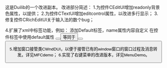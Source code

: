 
这是Duilib的一个改进副本。
改进部分简述：
1.为控件CEditUI增加readonly背景色属性，以提供；
2.为控件CTextUI增加editcontrol属性，以改进多行显示；
3.修复控件CRichEditUI关于输入法的数个bug；

4.扩展了xml中<Default/>标签功能，例如：
  添加Default标签，name属性内容自定义
  <Default shared="true" name="testbtn" value="textcolor=&quot;#000000&quot; hottextcolor=&quot;#FFFFFF&quot;" />
  在控件标签中使用default属性
  <Button name="btn1" default="testbtn" />
  <Button name="btn2" default="testbtn" />
  等同于
  <Button name="btn1" textcolor="#000000" hottextcolor="#FFFFFF"/>
  <Button name="btn2" textcolor="#000000" hottextcolor="#FFFFFF"/>
  
 5.增加窗口接管类CWndDUI，以便于接管已有的window窗口的窗口过程及消息转发。详见MFCdemo；
 6.实现了右键菜单的改进版本，详见MenuDemo。
 
